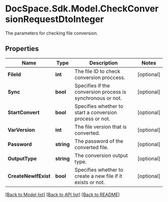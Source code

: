 # DocSpace.Sdk.Model.CheckConversionRequestDtoInteger
The parameters for checking file conversion.

## Properties

Name | Type | Description | Notes
------------ | ------------- | ------------- | -------------
**FileId** | **int** | The file ID to check conversion proccess. | [optional] 
**Sync** | **bool** | Specifies if the conversion process is synchronous or not. | [optional] 
**StartConvert** | **bool** | Specifies whether to start a conversion process or not. | [optional] 
**VarVersion** | **int** | The file version that is converted. | [optional] 
**Password** | **string** | The password of the converted file. | [optional] 
**OutputType** | **string** | The conversion output type. | [optional] 
**CreateNewIfExist** | **bool** | Specifies whether to create a new file if it exists or not. | [optional] 

[[Back to Model list]](../README.md#documentation-for-models) [[Back to API list]](../README.md#documentation-for-api-endpoints) [[Back to README]](../README.md)

